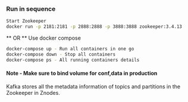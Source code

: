 ### Run in sequence

```sh
Start Zookeeper
docker run -p 2181:2181 -p 2888:2888 -p 3888:3888 zookeeper:3.4.13
```

** OR **
Use docker compose
```sh
docker-compose up - Run all containers in one go
docker-compose down - Stop all containers
docker-compose ps - All running containers details
```

#### Note - Make sure to bind volume for conf,data in production
Kafka stores all the metadata information of topics and partitions in the Zookeeper in Znodes.